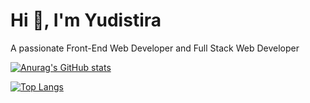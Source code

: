 # Hi 👋, I'm Yudistira
A passionate Front-End Web Developer and Full Stack Web Developer

[![Anurag's GitHub stats](https://github-readme-stats.vercel.app/api?username=yudisyudistira12&show_icons=true&theme=tokyonight)](https://github.com/yudisyudistira12/github-readme-stats&show_icons=true&theme=tokyonight)

[![Top Langs](https://github-readme-stats.vercel.app/api/top-langs/?username=yudisyudistira12)](https://github.com/yudisyudistira12/github-readme-stats)

